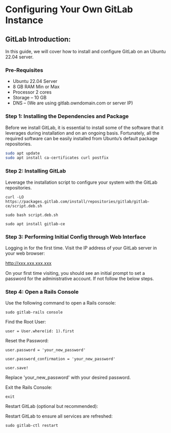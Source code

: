 # Configuring Your Own GitLab Instance

## GitLab Introduction:
In this guide, we will cover how to install and configure GitLab on an Ubuntu 22.04 server.

### Pre-Requisites
- Ubuntu 22.04 Server
- 8 GB RAM Min or Max
- Processor 2 cores
- Storage – 10 GB
- DNS – (We are using gitlab.owndomain.com or server IP)

### Step 1: Installing the Dependencies and Package
Before we install GitLab, it is essential to install some of the software that it leverages during installation and on an ongoing basis. Fortunately, all the required software can be easily installed from Ubuntu’s default package repositories.
```bash
sudo apt update
sudo apt install ca-certificates curl postfix
```

### Step 2: Installing GitLab
Leverage the installation script to configure your system with the GitLab repositories. 
```
curl -LO https://packages.gitlab.com/install/repositories/gitlab/gitlab-ce/script.deb.sh
```
```
sudo bash script.deb.sh
```
```
sudo apt install gitlab-ce
```

### Step 3: Performing Initial Config through Web Interface
Logging in for the first time. Visit the  IP address of your GitLab server in your web browser:

http://xxx.xxx.xxx.xxx

On your first time visiting, you should see an initial prompt to set a password for the administrative account. If not follow the below steps.

### Step 4: Open a Rails Console

Use the following command to open a Rails console:
```
sudo gitlab-rails console
```
Find the Root User:
```
user = User.where(id: 1).first
```
Reset the Password:
```
user.password = 'your_new_password'
```
```
user.password_confirmation = 'your_new_password'
```
```
user.save!
```
Replace 'your_new_password' with your desired password.

Exit the Rails Console:
```
exit
```
Restart GitLab (optional but recommended):

Restart GitLab to ensure all services are refreshed:
```
sudo gitlab-ctl restart
```
